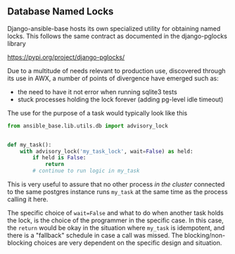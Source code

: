 ## Database Named Locks

Django-ansible-base hosts its own specialized utility for obtaining named locks.
This follows the same contract as documented in the django-pglocks library

https://pypi.org/project/django-pglocks/

Due to a multitude of needs relevant to production use, discovered through its
use in AWX, a number of points of divergence have emerged such as:

 - the need to have it not error when running sqlite3 tests
 - stuck processes holding the lock forever (adding pg-level idle timeout)

The use for the purpose of a task would typically look like this

```python
from ansible_base.lib.utils.db import advisory_lock


def my_task():
    with advisory_lock('my_task_lock', wait=False) as held:
        if held is False:
            return
        # continue to run logic in my_task
```

This is very useful to assure that no other process _in the cluster_ connected
to the same postgres instance runs `my_task` at the same time as the process
calling it here.

The specific choice of `wait=False` and what to do when another task holds the lock,
is the choice of the programmer in the specific case.
In this case, the `return` would be okay in the situation where `my_task` is idempotent,
and there is a "fallback" schedule in case a call was missed.
The blocking/non-blocking choices are very dependent on the specific design and situation.
